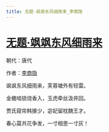 ```yaml
---
title: 无题·飒飒东风细雨来_李商隐
---
```


# [无题·飒飒东风细雨来](http://so.gushiwen.org/view_70856.aspx)

朝代：唐代

作者：[李商隐](http://so.gushiwen.org/author_204.aspx)

飒飒东风细雨来，芙蓉塘外有轻雷。

金蟾啮锁烧香入，玉虎牵丝汲井回。

贾氏窥帘韩掾少，宓妃留枕魏王才。

春心莫共花争发，一寸相思一寸灰！